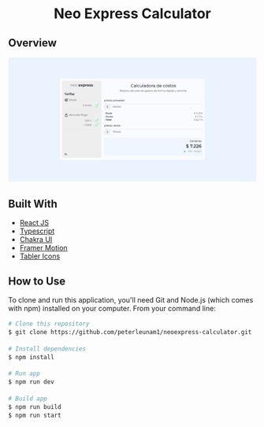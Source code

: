 # <p align="center">Neo Express Calculator</p>


## Overview

![overviwe](/src/assets/overview.png)

## Built With

- [React JS](https://reactjs.org/)
- [Typescript](https://www.typescriptlang.org/)
- [Chakra UI](https://chakra-ui.com/)
- [Framer Motion](https://www.framer.com/motion/)
- [Tabler Icons](https://tablericons.com/)

## How to Use

To clone and run this application, you'll need Git and Node.js (which comes with npm) installed on your computer. From your command line:
   
   ```bash
   # Clone this repository
   $ git clone https://github.com/peterleunam1/neoexpress-calculator.git

   # Install dependencies
   $ npm install 

   # Run app
   $ npm run dev 

   # Build app
   $ npm run build
   $ npm run start
   ```
